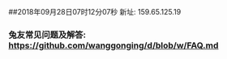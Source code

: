 ##2018年09月28日07时12分07秒 新址: 159.65.125.19
### 兔友常见问题及解答: https://github.com/wanggonging/d/blob/w/FAQ.md
